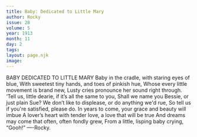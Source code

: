 ```yaml
---
title: Baby: Dedicated to Little Mary
author: Rocky
issue: 28
volume: 5
year: 1913
month: 11
day: 2
tags:
layout: page.njk
image:
---
```

BABY     DEDICATED TO LITTLE MARY   Baby in the cradle, with staring eyes of blue,    With sweetest tiny hands, and toes of pinkish hue,    Whose every little movement is brand new,    Lusty cries pronounce her sound right through.    ‘Tell us, little dearie, if it’s all the same to you,    Shall we name you Bessie, or just plain Sue?    We don’t like to displease, or do anything we'd rue,    So tell us if you're satisfied, please do.    In years to come, your grace and beauty will imbue    A lover’s heart with tender love, a love that will be true   And dreams may come that often, often fondly grew,    From a little, lisping baby crying, “Gooh!” —-Rocky. 
